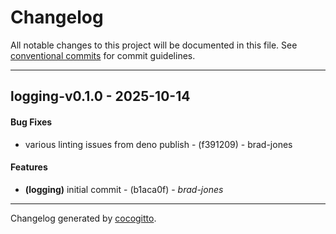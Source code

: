 # Changelog
All notable changes to this project will be documented in this file. See [conventional commits](https://www.conventionalcommits.org/) for commit guidelines.

- - -
## logging-v0.1.0 - 2025-10-14
#### Bug Fixes
- various linting issues from deno publish - (f391209) - brad-jones
#### Features
- **(logging)** initial commit - (b1aca0f) - *brad-jones*

- - -

Changelog generated by [cocogitto](https://github.com/cocogitto/cocogitto).